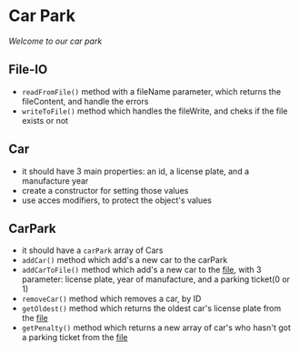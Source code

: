 # Car Park

*Welcome to our car park*

## File-IO

 - `readFromFile()` method with a fileName parameter, which returns the fileContent, and handle the errors
 - `writeToFile()` method which handles the fileWrite, and cheks if the file exists or not

## Car

 - it should have 3 main properties: an id, a license plate, and a manufacture year
 - create a constructor for setting those values
 - use acces modifiers, to protect the object's values

## CarPark

 - it should have a `carPark` array of Cars
 - `addCar()` method which add's a new car to the carPark
 - `addCarToFile()` method which add's a new car to the [file](./cars.csv), with 3 parameter: license plate, year of manufacture, and a parking ticket(0 or 1)
 - `removeCar()` method which removes a car, by ID
 - `getOldest()` method which returns the oldest car's license plate from the [file](./cars.csv)
 - `getPenalty()` method which returns a new array of car's who hasn't got a parking ticket from the [file](./cars.csv)
